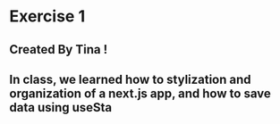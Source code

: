 # Exercise 1
## Created By Tina !
## In class, we learned how to stylization and organization of a next.js app, and how to save data using useSta